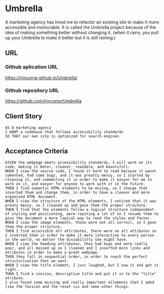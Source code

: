 # Umbrella
A marketing agency has hired me to refactor an existing site to make it more accessible and memorable.
It is called the Umbrella project because of the idea of making something better without changing it. (when it rains, you pull up your Umbrella to make it better but it is still raining.)

## URL

### Github aplication URL
https://jrincongr.github.io/Umbrella/

### Github repository URL
https://github.com/jrincongr/Umbrella

## Client Story

```
AS A marketing agency
I WANT a codebase that follows accessibility standards
SO THAT our own site is optimized for search engines
```

## Acceptance Criteria

```
GIVEN the webpage meets accessibility standards, I will work on its code, making it beter, cleaner, readable, and beautifull.
WHEN I view the source code, I found it hard to read because it wasnt comented, had some bugs, and it was preatty messy, so I started by cleaning it, and commenting it in order to make it easyer for me to work on it, and easyer for enyone to work with it in the future.
THEN I find semantic HTML elements to be mising, so I change that inserted them and change them, in order to have a cleener and more organized HTML document.
WHEN I view the structure of the HTML elements, I noticed that it was preaty messy, so I cleaned up and gave them the proper structure.
THEN I find that the elements follow a logical structure independent of styling and positioning, were repiting a lot of so I resume them to give the document a more logical way to reed the styles and faster.
WHEN I view the image elements, those were not all correct, so I gave them the proper structure.
THEN I find accessible alt attributes, there were no alt attibutes so I inserted them in order to make it more interactive to every person in the world, no matter the dissabilitty she might have.
WHEN I view the heading attributes, they had bugs and were really poor, and all messed up so I cleaned and I inserted more links and atributes in order to make a great webpage.
THEN they fall in sequential order, in order to reach the perfect structurization that we want.
WHEN I view the title element, I just laughed, but I saw it and got it right.
THEN I find a concise, descriptive title and put it in to the "title" atribute.
I also found some missing and really important ellements that I aded like the favicon and the reset css and some other things.
```


